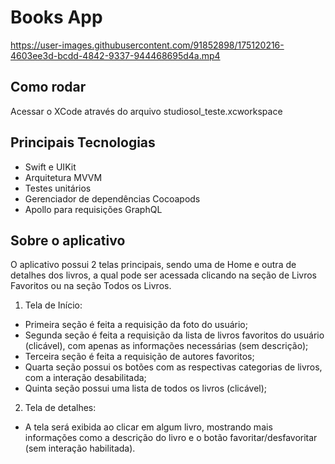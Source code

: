 # Books App



https://user-images.githubusercontent.com/91852898/175120216-4603ee3d-bcdd-4842-9337-944468695d4a.mp4



## Como rodar

Acessar o XCode através do arquivo studiosol_teste.xcworkspace

## Principais Tecnologias
- Swift e UIKit
- Arquitetura MVVM
- Testes unitários
- Gerenciador de dependências Cocoapods
- Apollo para requisições GraphQL

## Sobre o aplicativo

O aplicativo possui 2 telas principais, sendo uma de Home e outra de detalhes dos livros, a qual pode ser acessada clicando na seção de Livros Favoritos ou na seção Todos os Livros.

1) Tela de Início:
- Primeira seção é feita a requisição da foto do usuário;
- Segunda seção é feita a requisição da lista de livros favoritos do usuário (clicável), com apenas as informações necessárias (sem descrição);
- Terceira seção é feita a requisição de autores favoritos;
- Quarta seção possui os botões com as respectivas categorias de livros, com a interação desabilitada;
- Quinta seção possui uma lista de todos os livros (clicável);

2) Tela de detalhes:
- A tela será exibida ao clicar em algum livro, mostrando mais informações como a descrição do livro e o botão favoritar/desfavoritar (sem interação habilitada).


